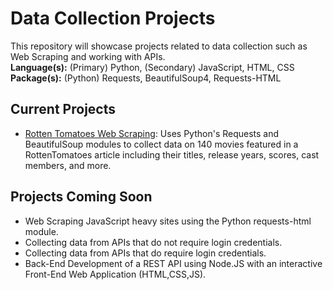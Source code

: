 Data Collection Projects
========================

This repository will showcase projects related to data collection such as Web Scraping and working with APIs.  
**Language(s):** (Primary) Python, (Secondary) JavaScript, HTML, CSS  
**Package(s):** (Python) Requests, BeautifulSoup4, Requests-HTML

Current Projects
----------------
* [Rotten Tomatoes Web Scraping](./Rotten%20Tomatoes%20Web%20Scraping): Uses Python's Requests and BeautifulSoup modules to collect data on 140 movies featured in a RottenTomatoes article including their titles, release years, scores, cast members, and more.

Projects Coming Soon
--------------------
* Web Scraping JavaScript heavy sites using the Python requests-html module.
* Collecting data from APIs that do not require login credentials.
* Collecting data from APIs that do require login credentials.
* Back-End Development of a REST API using Node.JS with an interactive Front-End Web Application (HTML,CSS,JS).